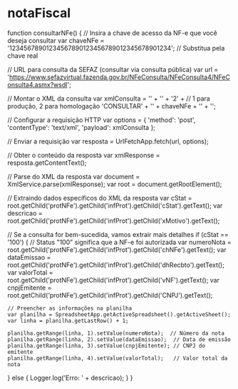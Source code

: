 # notaFiscal

function consultarNFe() {
  // Insira a chave de acesso da NF-e que você deseja consultar
  var chaveNFe = '12345678901234567890123456789012345678901234'; // Substitua pela chave real
  
  // URL para consulta da SEFAZ (consultar via consulta pública)
  var url = 'https://www.sefazvirtual.fazenda.gov.br/NFeConsulta/NFeConsulta4/NFeConsulta4.asmx?wsdl';
  
  // Montar o XML da consulta
  var xmlConsulta = 
    '<?xml version="1.0" encoding="utf-8"?>' +
    '<consSitNFe xmlns="http://www.portalfiscal.inf.br/nfe" versao="4.00">' +
      '<tpAmb>2</tpAmb>' +  // 1 para produção, 2 para homologação
      '<xServ>CONSULTAR</xServ>' +
      '<chNFe>' + chaveNFe + '</chNFe>' +
    '</consSitNFe>';

  // Configurar a requisição HTTP
  var options = {
    'method': 'post',
    'contentType': 'text/xml',
    'payload': xmlConsulta
  };
  
  // Enviar a requisição
  var resposta = UrlFetchApp.fetch(url, options);
  
  // Obter o conteúdo da resposta
  var xmlResponse = resposta.getContentText();
  
  // Parse do XML da resposta
  var document = XmlService.parse(xmlResponse);
  var root = document.getRootElement();
  
  // Extraindo dados específicos do XML da resposta
  var cStat = root.getChild('protNFe').getChild('infProt').getChild('cStat').getText();
  var descricao = root.getChild('protNFe').getChild('infProt').getChild('xMotivo').getText();
  
  // Se a consulta for bem-sucedida, vamos extrair mais detalhes
  if (cStat == '100') {  // Status "100" significa que a NF-e foi autorizada
    var numeroNota = root.getChild('protNFe').getChild('infProt').getChild('chNFe').getText();
    var dataEmissao = root.getChild('protNFe').getChild('infProt').getChild('dhRecbto').getText();
    var valorTotal = root.getChild('protNFe').getChild('infProt').getChild('vNF').getText();
    var cnpjEmitente = root.getChild('protNFe').getChild('infProt').getChild('CNPJ').getText();
    
    // Preencher as informações na planilha
    var planilha = SpreadsheetApp.getActiveSpreadsheet().getActiveSheet();
    var linha = planilha.getLastRow() + 1;
    
    planilha.getRange(linha, 1).setValue(numeroNota);  // Número da nota
    planilha.getRange(linha, 2).setValue(dataEmissao);  // Data de emissão
    planilha.getRange(linha, 3).setValue(cnpjEmitente); // CNPJ do emitente
    planilha.getRange(linha, 4).setValue(valorTotal);   // Valor total da nota
  } else {
    Logger.log('Erro: ' + descricao);
  }
}
